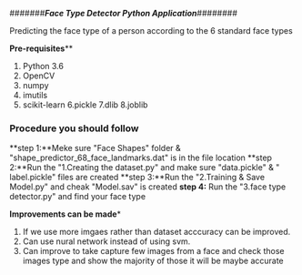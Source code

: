 
#######***Face Type Detector Python Application***########

Predicting the face type of a person according to the 6 standard face types


****Pre-requisites****** 

  1. Python 3.6
  2. OpenCV 
  3. numpy
  4. imutils
  5. scikit-learn
  6.pickle
  7.dlib
  8.joblib


### Procedure you should follow 

  **step 1:**Meke sure  "Face Shapes" folder & "shape_predictor_68_face_landmarks.dat" is in the file location
  **step 2:**Run the "1.Creating the dataset.py" and make sure "data.pickle" & " label.pickle" files are created
  **step 3:**Run the "2.Training & Save Model.py" and cheak "Model.sav" is created
  **step 4:** Run the "3.face type detector.py" and find your face type
 
****Improvements can be made*****

  1. If we use more imgaes rather than  dataset acccuracy can be improved.
  2. Can use nural network instead of using svm.
  3. Can  improve to take capture few images from a face and  check those images  type and show the majority of those it will be maybe accurate
